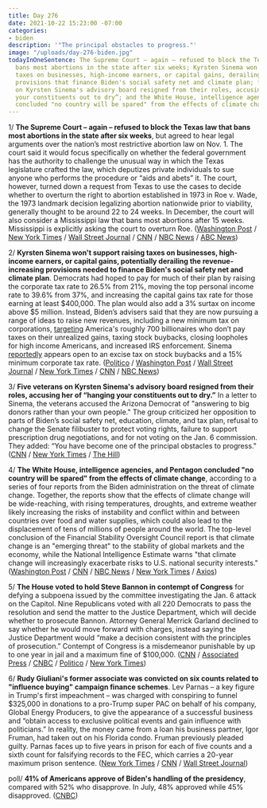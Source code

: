 ```yaml
---
title: Day 276
date: 2021-10-22 15:23:00 -07:00
categories:
- biden
description: '"The principal obstacles to progress."'
image: "/uploads/day-276-biden.jpg"
todayInOneSentence: The Supreme Court – again – refused to block the Texas law that
  bans most abortions in the state after six weeks; Kyrsten Sinema won't support raising
  taxes on businesses, high-income earners, or capital gains, derailing the revenue-increasing
  provisions that finance Biden's social safety net and climate plan; five veterans
  on Kyrsten Sinema's advisory board resigned from their roles, accusing her of “hanging
  your constituents out to dry”; and the White House, intelligence agencies, and Pentagon
  concluded "no country will be spared" from the effects of climate change.
---
```


1/ **The Supreme Court – again – refused to block the Texas law that bans most abortions in the state after six weeks**, but agreed to hear legal arguments over the nation’s most restrictive abortion law on Nov. 1. The court said it would focus specifically on whether the federal government has the authority to challenge the unusual way in which the Texas legislature crafted the law, which deputizes private individuals to sue anyone who performs the procedure or “aids and abets” it. The court, however, turned down a request from Texas to use the cases to decide whether to overturn the right to abortion established in 1973 in Roe v. Wade, the 1973 landmark decision legalizing abortion nationwide prior to viability, generally thought to be around 22 to 24 weeks. In December, the court will also consider a Mississippi law that bans most abortions after 15 weeks. Mississippi is explicitly asking the court to overturn Roe. ([Washington Post](https://www.washingtonpost.com/politics/courts_law/supreme-court-texas-abortion-law/2021/10/22/e62d4954-334b-11ec-9241-aad8e48f01ff_story.html) / [New York Times](https://www.nytimes.com/2021/10/22/us/supreme-court-abortion-texas.html) / [Wall Street Journal](https://www.wsj.com/articles/supreme-court-agrees-to-quick-consideration-of-texas-abortion-case-leaves-state-law-in-place-for-now-11634921299?mod=djemalertNEWS) / [CNN](https://www.cnn.com/2021/10/22/politics/abortion-texas-supreme-court/index.html) / [NBC News](https://www.nbcnews.com/politics/politics-news/supreme-court-quickly-take-challenge-texas-abortion-law-n1282166) / [ABC News](https://abcnews.go.com/Politics/supreme-court-texas-abortion-law/story?id=80730478))

2/ **Kyrsten Sinema won't support raising taxes on businesses, high-income earners, or capital gains, potentially derailing the revenue-increasing provisions needed to finance Biden's social safety net and climate plan**. Democrats had hoped to pay for much of their plan by raising the corporate tax rate to 26.5% from 21%, moving the top personal income rate to 39.6% from 37%, and increasing the capital gains tax rate for those earning at least $400,000. The plan would also add a 3% surtax on income above $5 million. Instead, Biden’s advisers said that they are now pursuing a range of ideas to raise new revenues, including a new minimum tax on corporations, [targeting](https://www.washingtonpost.com/us-policy/2021/10/22/sinema-warren-billionaire-tax/) America's roughly 700 billionaires who don’t pay taxes on their unrealized gains, taxing stock buybacks, closing loopholes for high income Americans, and increased IRS enforcement. Sinema [reportedly](https://www.wsj.com/articles/democrats-tackle-tax-and-healthcare-snags-in-2-trillion-bill-11634927822?mod=politics_lead_pos5) appears open to an excise tax on stock buybacks and a 15% minimum corporate tax rate. ([Politico](https://www.politico.com/news/2021/10/20/sinema-democrat-tax-plan-corporations-516364) / [Washington Post](https://www.washingtonpost.com/us-policy/2021/10/20/white-house-tax-plan/) / [Wall Street Journal](https://www.wsj.com/articles/democrats-cut-programs-durations-to-lower-cost-of-social-policy-and-climate-plan-11634747582?mod=djemalertNEWS) / [New York Times](https://www.nytimes.com/2021/10/22/us/politics/sinema-wealth-taxes.html) / [CNN](https://www.cnn.com/2021/10/21/politics/kyrsten-sinema-primary-challenge/index.html) / [NBC News](https://www.nbcnews.com/politics/congress/biden-meets-democratic-leaders-spending-bill-gets-firmed-n1282142))

3/ **Five veterans on Kyrsten Sinema's advisory board resigned from their roles, accusing her of “hanging your constituents out to dry.”** In a letter to Sinema, the veterans accused the Arizona Democrat of "answering to big donors rather than your own people." The group criticized her opposition to parts of Biden’s social safety net, education, climate, and tax plan, refusal to change the Senate filibuster to protect voting rights, failure to support prescription drug negotiations, and for not voting on the Jan. 6 commission. They added: “You have become one of the principal obstacles to progress." ([CNN](https://www.cnn.com/2021/10/21/politics/sinema-veterans-quit-advisory-board/index.html) / [New York Times](https://www.nytimes.com/2021/10/21/us/politics/sinema-veterans-resign.html) / [The Hill](https://thehill.com/homenews/senate/577775-five-members-of-sinemas-advisory-board-resign-call-her-one-of-the-principal?rl=1))

4/ **The White House, intelligence agencies, and Pentagon concluded "no country will be spared" from the effects of climate change**, according to a series of four reports from the Biden administration on the threat of climate change. Together, the reports show that the effects of climate change will be wide-reaching, with rising temperatures, droughts, and extreme weather likely increasing the risks of instability and conflict within and between countries over food and water supplies, which could also lead to the displacement of tens of millions of people around the world. The top-level conclusion of the Financial Stability Oversight Council report is that climate change is an "emerging threat" to the stability of global markets and the economy, while the National Intelligence Estimate warns "that climate change will increasingly exacerbate risks to U.S. national security interests." ([Washington Post](https://www.washingtonpost.com/national-security/intelligence-pentagon-climate-change-warnings/2021/10/21/ea3a2c84-31d3-11ec-a1e5-07223c50280a_story.html) / [CNN](https://www.cnn.com/2021/10/21/politics/climate-change-reports/index.html) / [NBC News](https://www.nbcnews.com/politics/national-security/climate-change-threatens-spark-instability-conflict-around-world-u-s-n1282078) / [New York Times](https://www.nytimes.com/2021/10/21/us/politics/climate-change-cost-us.html) / [Axios](https://www.axios.com/climate-change-economic-threat-fsoc-report-53338752-20f7-444d-8fad-967a89b3d060.html))

5/ **The House voted to hold Steve Bannon in contempt of Congress** for defying a subpoena issued by the committee investigating the Jan. 6 attack on the Capitol. Nine Republicans voted with all 220 Democrats to pass the resolution and send the matter to the Justice Department, which will decide whether to prosecute Bannon. Attorney General Merrick Garland declined to say whether he would move forward with charges, instead saying the Justice Department would “make a decision consistent with the principles of prosecution.” Contempt of Congress is a misdemeanor punishable by up to one year in jail and a maximum fine of $100,000. ([CNN](https://www.cnn.com/2021/10/21/politics/steve-bannon-house-contempt-vote/index.html) / [Associated Press](https://apnews.com/article/steve-bannon-donald-trump-capitol-siege-subpoenas-congress-f1807d868003e4e93ca9bf59d7821e90) / [CNBC](https://www.cnbc.com/2021/10/21/house-votes-to-hold-trump-ally-steve-bannon-in-contempt.html) / [Politico](https://www.politico.com/news/2021/10/21/jan-6-contempt-bannon-justice-department-516390) / [New York Times](https://www.nytimes.com/2021/10/21/us/politics/bannon-contempt-jan-6-subpoena.html))

6/ **Rudy Giuliani's former associate was convicted on six counts related to "influence buying" campaign finance schemes**. Lev Parnas – a key figure in Trump's first impeachment – was charged with conspiring to funnel $325,000 in donations to a pro-Trump super PAC on behalf of his company, Global Energy Producers, to give the appearance of a successful business and “obtain access to exclusive political events and gain influence with politicians.” In reality, the money came from a loan his business partner, Igor Fruman, had taken out on his Florida condo. Fruman previously pleaded guilty. Parnas faces up to five years in prison for each of five counts and a sixth count for falsifying records to the FEC, which carries a 20-year maximum prison sentence. ([New York Times](https://www.nytimes.com/2021/10/22/nyregion/lev-parnas-guilty-giuiliani.html) / [CNN](https://www.cnn.com/2021/10/22/politics/lev-parnas-verdict/index.html) / [Wall Street Journal](https://www.wsj.com/articles/lev-parnas-rudy-giuliani-associate-convicted-of-campaign-finance-charges-11634932001?mod=hp_listb_pos1))

poll/ **41% of Americans approve of Biden's handling of the presidency**, compared with 52% who disapprove. In July, 48% approved while 45% disapproved. ([CNBC](https://www.cnbc.com/2021/10/21/bidens-support-fading-fast-as-cnbc-survey-finds-concerns-on-the-economy-covid-and-inflation.html))